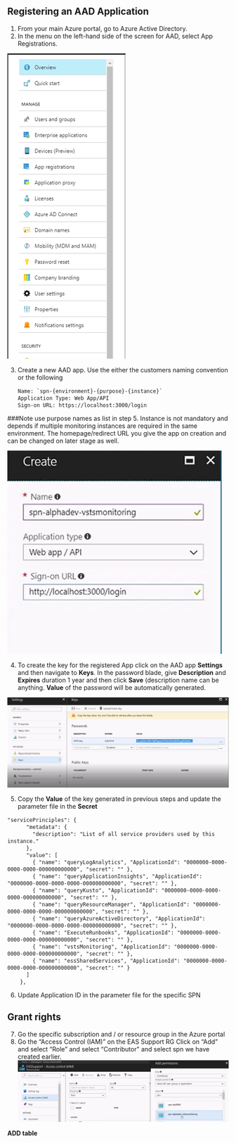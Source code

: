 ## Registering an AAD Application
1.	From your main Azure portal, go to Azure Active Directory.
2.	In the menu on the left-hand side of the screen for AAD, select App Registrations.

 ![WorkInstructions_SPN_01.png](.attachments/WorkInstructions_SPN_01-2b2bdd16-c989-41bf-b19d-4449a9dff35d.png)

3.	Create a new AAD app. Use the either the customers naming convention or the following
     
        Name: `spn-{environment}-{purpose}-{instance}`
        Application Type: Web App/API
        Sign-on URL: https://localhost:3000/login

###Note
use purpose names as list in step 5. Instance is not mandatory and depends if multiple monitoring instances are required in the same environment.
The homepage/redirect URL you give the app on creation and can be changed on later stage as well. 

![WorkInstructions_SPN_02.png](.attachments/WorkInstructions_SPN_02-02932225-c7eb-4ec7-8d99-7df1725dc5df.png)

4.	To create the key for the registered App click on the AAD app **Settings** and then navigate to **Keys**.
In the password blade, give **Description** and **Expires** duration 1 year and then click **Save** (description name can be anything. **Value** of the password will be automatically generated.

 ![WorkInstructions_SPN_03.png](.attachments/WorkInstructions_SPN_03-82d17a9c-e99c-4fba-89a5-ee5d37e99b66.png)

5.	Copy the **Value** of the key generated in previous steps and update the parameter file in the **Secret**

```
"servicePrinciples": { 
      "metadata": {
        "description": "List of all service providers used by this instance."
      },
      "value": [
        { "name": "queryLogAnalytics", "ApplicationId": "0000000-0000-0000-0000-000000000000", "secret": "" },
        { "name": "queryApplicationInsights", "ApplicationId": "0000000-0000-0000-0000-000000000000", "secret": "" },
        { "name": "queryKusto", "ApplicationId": "0000000-0000-0000-0000-000000000000", "secret": "" },
        { "name": "queryResourceManager", "ApplicationId": "0000000-0000-0000-0000-000000000000", "secret": "" },
        { "name": "queryAzureActiveDirectory", "ApplicationId": "0000000-0000-0000-0000-000000000000", "secret": "" },
        { "name": "ExecuteRunbooks", "ApplicationId": "0000000-0000-0000-0000-000000000000", "secret": "" },
        { "name": "vstsMonitoring", "ApplicationId": "0000000-0000-0000-0000-000000000000", "secret": "" },
        { "name": "essSharedServices", "ApplicationId": "0000000-0000-0000-0000-000000000000", "secret": "" }
      ]
    },
```

6.	Update Application ID in the parameter file for the specific SPN

## Grant rights 

7.	Go the specific subscription and / or resource group in the Azure portal
8.	Go the “Access Control (IAM)” on the EAS Support RG
Click on “Add” and select “Role” and select “Contributor” and select spn we have created earlier.
 ![WorkInstructions_SPN_04.png](.attachments/WorkInstructions_SPN_04-df31e521-837d-432d-8ec6-5eefd4dc0713.png)

**ADD table**

